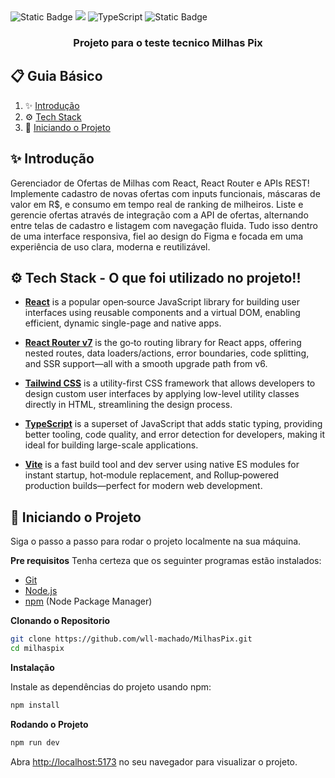 <div>
    <img alt="Static Badge" src="https://img.shields.io/badge/React-4c84f3?style=for-the-badge&logo=react&logoColor=white">
        <img src="https://img.shields.io/badge/-Tailwind-38B2AC?style=for-the-badge&logo=tailwind-css&logoColor=white" />
        <img src="https://img.shields.io/badge/-TypeScript-black?style=for-the-badge&logoColor=white&logo=typescript&color=3178C6" alt="TypeScript" />
    <img alt="Static Badge" src="https://img.shields.io/badge/Puter.js-181758?style=for-the-badge&logoColor=white">
</div>

<h3 align="center">Projeto para o teste tecnico Milhas Pix</h3>

## 📋 <a name="table">Guia Básico</a>

1. ✨ [Introdução](#introduction)
2. ⚙️ [Tech Stack](#tech-stack)
3. 🤸 [Iniciando o Projeto](#quick-start)


## <a name="introduction">✨ Introdução</a>

Gerenciador de Ofertas de Milhas com React, React Router e APIs REST!
Implemente cadastro de novas ofertas com inputs funcionais, máscaras de valor em R$, e consumo em tempo real de ranking de milheiros. Liste e gerencie ofertas através de integração com a API de ofertas, alternando entre telas de cadastro e listagem com navegação fluida. Tudo isso dentro de uma interface responsiva, fiel ao design do Figma e focada em uma experiência de uso clara, moderna e reutilizável.


## <a name="tech-stack">⚙️ Tech Stack - O que foi utilizado no projeto!!</a>

- **[React](https://react.dev/)** is a popular open‑source JavaScript library for building user interfaces using reusable components and a virtual DOM, enabling efficient, dynamic single-page and native apps.

- **[React Router v7](https://reactrouter.com/)** is the go‑to routing library for React apps, offering nested routes, data loaders/actions, error boundaries, code splitting, and SSR support—all with a smooth upgrade path from v6.
  
- **[Tailwind CSS](https://tailwindcss.com/)** is a utility-first CSS framework that allows developers to design custom user interfaces by applying low-level utility classes directly in HTML, streamlining the design process.

- **[TypeScript](https://www.typescriptlang.org/)** is a superset of JavaScript that adds static typing, providing better tooling, code quality, and error detection for developers, making it ideal for building large-scale applications.

- **[Vite](https://vite.dev/)** is a fast build tool and dev server using native ES modules for instant startup, hot‑module replacement, and Rollup‑powered production builds—perfect for modern web development.


## <a name="quick-start">🤸 Iniciando o Projeto </a>

Siga o passo a passo para rodar o projeto localmente na sua máquina.


**Pre requisitos**
Tenha certeza que os seguinter programas estão instalados:

- [Git](https://git-scm.com/)
- [Node.js](https://nodejs.org/en)
- [npm](https://www.npmjs.com/) (Node Package Manager)

**Clonando o Repositorio**

```bash
git clone https://github.com/wll-machado/MilhasPix.git
cd milhaspix
```

**Instalação**

Instale as dependências do projeto usando npm:

```bash
npm install
```

**Rodando o Projeto**

```bash
npm run dev
```

Abra [http://localhost:5173](http://localhost:5173) no seu navegador para visualizar o projeto.
